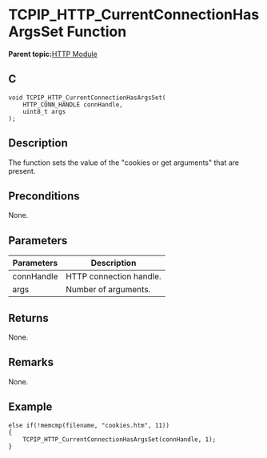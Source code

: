 # TCPIP\_HTTP\_CurrentConnectionHasArgsSet Function

**Parent topic:**[HTTP Module](GUID-25A4CF50-2F8F-47E7-A90C-ABFA52814459.md)

## C

```
void TCPIP_HTTP_CurrentConnectionHasArgsSet(
    HTTP_CONN_HANDLE connHandle, 
    uint8_t args
);
```

## Description

The function sets the value of the "cookies or get arguments" that are present.

## Preconditions

None.

## Parameters

|Parameters|Description|
|----------|-----------|
|connHandle|HTTP connection handle.|
|args|Number of arguments.|

## Returns

None.

## Remarks

None.

## Example

```
else if(!memcmp(filename, "cookies.htm", 11))
{ 
    TCPIP_HTTP_CurrentConnectionHasArgsSet(connHandle, 1);
}
```

